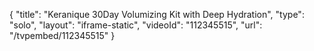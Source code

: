 {
    "title": "Keranique 30Day Volumizing Kit with Deep Hydration",
    "type": "solo",
    "layout": "iframe-static",
    "videoId": "112345515",
    "url": "\/tvpembed\/112345515"
}